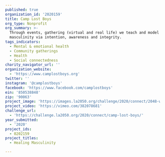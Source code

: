 ```yaml
---
published: true
organization_id: '2020159'
title: Camp Lost Boys
org_type: Nonprofit
org_summary: >-
  Through events, gathering (virtual and real life) we teach and model healthy
  masculinity via intention, awareness and integrity. 
tags_indicators:
  - Mental & emotional health
  - Community gatherings
  - Health
  - Social connectedness
charity_navigator_url: ''
organization_website:
  - 'https://www.camplostboys.org'
twitter: ''
instagram: '@camplostboys'
facebook: 'https://www.facebook.com/camplostboys'
ein: '850538848'
zip: '90063'
project_image: 'https://images.la2050.org/challenge/2020/connect/2048-wide/camp-lost-boys.jpg'
project_video: 'https://vimeo.com/382078681'
challenge_url:
  - 'https://challenge.la2050.org/2020/connect/camp-lost-boys/'
year_submitted:
  - '2020'
project_ids:
  - 0202159
project_titles:
  - Healing Masculinity

---
```

